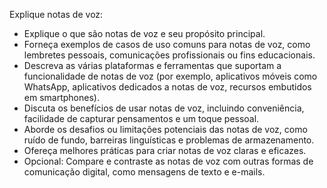  
Explique notas de voz:

- Explique o que são notas de voz e seu propósito principal.
- Forneça exemplos de casos de uso comuns para notas de voz, como lembretes pessoais, comunicações profissionais ou fins educacionais.
- Descreva as várias plataformas e ferramentas que suportam a funcionalidade de notas de voz (por exemplo, aplicativos móveis como WhatsApp, aplicativos dedicados a notas de voz, recursos embutidos em smartphones).
- Discuta os benefícios de usar notas de voz, incluindo conveniência, facilidade de capturar pensamentos e um toque pessoal.
- Aborde os desafios ou limitações potenciais das notas de voz, como ruído de fundo, barreiras linguísticas e problemas de armazenamento.
- Ofereça melhores práticas para criar notas de voz claras e eficazes.
- Opcional: Compare e contraste as notas de voz com outras formas de comunicação digital, como mensagens de texto e e-mails.
```